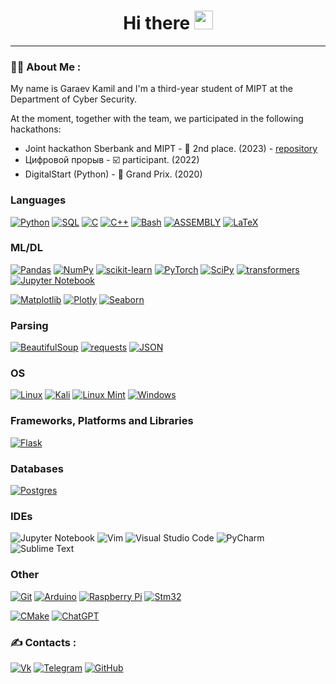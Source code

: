 <div id="header" align="center">
  <h1>
    Hi there
    <img src="https://media.giphy.com/media/hvRJCLFzcasrR4ia7z/giphy.gif" width="30px"/>
  </h1>
</div>
<!-- <div align="center">
  <img src="https://media.giphy.com/media/10zxDv7Hv5RF9C/giphy.gif" width="700" height="300"/>
</div> -->

---

### :man_technologist: About Me :
My name is Garaev Kamil and I'm a third-year student of MIPT at the Department of Cyber Security. 


At the moment, together with the team, we participated in the following hackathons:
* Joint hackathon Sberbank and MIPT - :2nd_place_medal: 2nd place. (2023) - [repository](https://github.com/renshs/SberFraudDetection)
* Цифровой прорыв - :ballot_box_with_check: participant. (2022)
* DigitalStart (Python) - 🥇 Grand Prix. (2020)

<!-- To view my awards, please follow the [link](https://github.com/renshs/renshs/tree/main/diploma).
<!-- [![renshs's github stats](https://github-readme-stats.vercel.app/api?username=renshs&show_icons=true&theme=cobalt)](https://github.com/renshs?tab=repositories) -->


### Languages
[![Python](https://img.shields.io/badge/python-3670A0?style=for-the-badge&logo=python&logoColor=ffdd54)](https://github.com/renshs)
[![SQL](https://img.shields.io/badge/sql-yellow?style=for-the-badge&logo=mysql)](https://github.com/renshs)
[![C](https://img.shields.io/badge/c-%2300599C.svg?style=for-the-badge&logo=c&logoColor=white)](https://github.com/renshs)
[![C++](https://img.shields.io/badge/c++-%2300599C.svg?style=for-the-badge&logo=c%2B%2B&logoColor=white)](https://github.com/renshs)
[![Bash](https://img.shields.io/badge/bash-black?style=for-the-badge&logo=gnu-bash&logoColor=white)](https://github.com/renshs)
[![ASSEMBLY](https://img.shields.io/badge/asm-red?style=for-the-badge&logo=asm)](https://github.com/renshs)
[![LaTeX](https://img.shields.io/badge/latex-%23008080.svg?style=for-the-badge&logo=latex&logoColor=white)](https://github.com/renshs)

### ML/DL
[![Pandas](https://img.shields.io/badge/pandas-%23150458.svg?style=for-the-badge&logo=pandas&logoColor=white)](https://github.com/renshs)
[![NumPy](https://img.shields.io/badge/numpy-%23013243.svg?style=for-the-badge&logo=numpy&logoColor=white)](https://github.com/renshs)
[![scikit-learn](https://img.shields.io/badge/scikit--learn-%23F7931E.svg?style=for-the-badge&logo=scikit-learn&logoColor=white)](https://github.com/renshs)
[![PyTorch](https://img.shields.io/badge/PyTorch-%23EE4C2C.svg?style=for-the-badge&logo=PyTorch&logoColor=white)](https://github.com/renshs)
[![SciPy](https://img.shields.io/badge/SciPy-%230C55A5.svg?style=for-the-badge&logo=scipy&logoColor=%white)](https://github.com/renshs)
[![transformers](https://img.shields.io/badge/transformers-yellow?style=for-the-badge&logo=transformers)](https://github.com/renshs)
[![Jupyter Notebook](https://img.shields.io/badge/jupyter-%23FA0F00.svg?style=for-the-badge&logo=jupyter&logoColor=white)](https://github.com/renshs)

[![Matplotlib](https://img.shields.io/badge/Matplotlib-%23ffffff.svg?style=for-the-badge&logo=Matplotlib&logoColor=black)](https://github.com/renshs)
[![Plotly](https://img.shields.io/badge/Plotly-%233F4F75.svg?style=for-the-badge&logo=plotly&logoColor=white)](https://github.com/renshs)
[![Seaborn](https://img.shields.io/badge/Seaborn-red?style=for-the-badge&logo=seaborn)](https://github.com/renshs)

### Parsing
[![BeautifulSoup](https://img.shields.io/badge/bs4-gray?style=for-the-badge&logo=bs4)](https://github.com/renshs)
[![requests](https://img.shields.io/badge/requests-blue?style=for-the-badge&logo=requests)](https://github.com/renshs)
[![JSON](https://img.shields.io/badge/JSON-black?style=for-the-badge&logo=JSON&logoColor=white)](https://github.com/renshs)


### OS
[![Linux](https://img.shields.io/badge/Linux-FCC624?style=for-the-badge&logo=linux&logoColor=black)](https://github.com/renshs)
[![Kali](https://img.shields.io/badge/Kali-268BEE?style=for-the-badge&logo=kalilinux&logoColor=white)](https://github.com/renshs)
[![Linux Mint](https://img.shields.io/badge/Linux%20Mint-87CF3E?style=for-the-badge&logo=Linux%20Mint&logoColor=white)](https://github.com/renshs)
[![Windows](https://img.shields.io/badge/Windows-0078D6?style=for-the-badge&logo=windows&logoColor=white)](https://github.com/renshs)

### Frameworks, Platforms and Libraries
[![Flask](https://img.shields.io/badge/flask-%23000.svg?style=for-the-badge&logo=flask&logoColor=white)](https://github.com/renshs)

### Databases
[![Postgres](https://img.shields.io/badge/postgres-%23316192.svg?style=for-the-badge&logo=postgresql&logoColor=white)](https://github.com/renshs)
<!-- 
### Hosting
![Heroku](https://img.shields.io/badge/heroku-%23430098.svg?style=for-the-badge&logo=heroku&logoColor=white)
 -->
### IDEs
![Jupyter Notebook](https://img.shields.io/badge/jupyter-%23FA0F00.svg?style=for-the-badge&logo=jupyter&logoColor=white)
![Vim](https://img.shields.io/badge/VIM-%2311AB00.svg?style=for-the-badge&logo=vim&logoColor=white)
![Visual Studio Code](https://img.shields.io/badge/Visual%20Studio%20Code-0078d7.svg?style=for-the-badge&logo=visual-studio-code&logoColor=white)
![PyCharm](https://img.shields.io/badge/pycharm-143?style=for-the-badge&logo=pycharm&logoColor=black&color=black&labelColor=green)
![Sublime Text](https://img.shields.io/badge/sublime_text-%23575757.svg?style=for-the-badge&logo=sublime-text&logoColor=important)

<!-- ### Servers
[![Nginx](https://img.shields.io/badge/nginx-%23009639.svg?style=for-the-badge&logo=nginx&logoColor=white)](https://github.com/renshs) -->

### Other
<!-- [![Docker](https://img.shields.io/badge/docker-%230db7ed.svg?style=for-the-badge&logo=docker&logoColor=white)](https://github.com/renshs) -->
<!-- [![Kubernetes](https://img.shields.io/badge/kubernetes-%23326ce5.svg?style=for-the-badge&logo=kubernetes&logoColor=white)](https://github.com/renshs) -->
<!-- [![Power Bi](https://img.shields.io/badge/power_bi-F2C811?style=for-the-badge&logo=powerbi&logoColor=black)](https://github.com/renshs) -->
[![Git](https://img.shields.io/badge/git-%23F05033.svg?style=for-the-badge&logo=git&logoColor=white)](https://github.com/renshs)
[![Arduino](https://img.shields.io/badge/-Arduino-00979D?style=for-the-badge&logo=Arduino&logoColor=white)](https://github.com/renshs)
[![Raspberry Pi](https://img.shields.io/badge/-RaspberryPi-C51A4A?style=for-the-badge&logo=Raspberry-Pi)](https://github.com/renshs)
[![Stm32](https://img.shields.io/badge/stm32-black?style=for-the-badge&logo=stm32)](https://github.com/renshs)

[![CMake](https://img.shields.io/badge/CMake-%23008FBA.svg?style=for-the-badge&logo=cmake&logoColor=white)](https://github.com/renshs)
[![ChatGPT](https://img.shields.io/badge/chatGPT-74aa9c?style=for-the-badge&logo=openai&logoColor=white)](https://github.com/renshs)

### :writing_hand: Contacts :
[![Vk](https://img.shields.io/badge/-Vkontakte-003f5c?style=for-the-badge&logo=Vk)](https://vk.com/garaev_kamilchik)   [![Telegram](https://img.shields.io/badge/Telegram-2CA5E0?style=for-the-badge&logo=telegram&logoColor=white)](https://t.me/chelickbulmen)    [![GitHub](https://img.shields.io/badge/github-%23121011.svg?style=for-the-badge&logo=github&logoColor=white)](https://github.com/renshs)      

<!--
**renshs/renshs** is a ✨ _special_ ✨ repository because its `README.md` (this file) appears on your GitHub profile.

Here are some ideas to get you started:

- 🔭 I’m currently working on ...
- 🌱 I’m currently learning ...
- 👯 I’m looking to collaborate on ...
- 🤔 I’m looking for help with ...
- 💬 Ask me about ...
- 📫 How to reach me: ...
- 😄 Pronouns: ...
- ⚡ Fun fact: ...
-->
